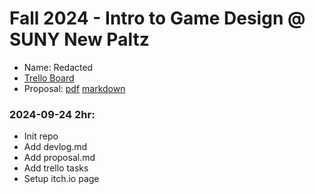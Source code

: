 # Fall 2024 - Intro to Game Design @ SUNY New Paltz
* Name: Redacted
* [Trello Board](https://github.com/users/lettucegoblin/projects/2/views/1)
* Proposal: [pdf](proposal.pdf) [markdown](idea.md)

### 2024-09-24 2hr:
* Init repo
* Add devlog.md
* Add proposal.md
* Add trello tasks
* Setup itch.io page
